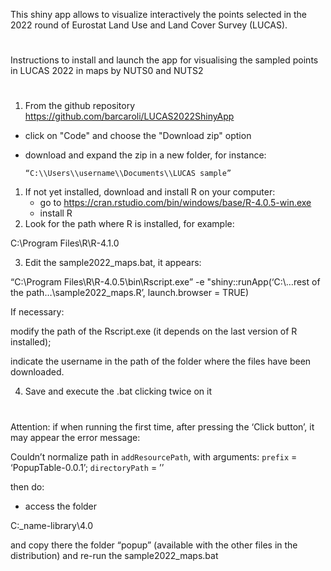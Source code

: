 
<!-- README.md is generated from README.Rmd. Please edit README.Rmd file -->

This shiny app allows to visualize interactively the points selected in
the 2022 round of Eurostat Land Use and Land Cover Survey (LUCAS).

# 

Instructions to install and launch the app for visualising the sampled
points in LUCAS 2022 in maps by NUTS0 and NUTS2

# 

1.  From the github repository <https://github.com/barcaroli/LUCAS2022ShinyApp> 

- click on "Code" and choose the "Download zip" option

- download and expand the zip in a new folder, for instance:

      “C:\\Users\\username\\Documents\\LUCAS sample”



1.  If not yet installed, download and install R on your computer:
      - go to
        <https://cran.rstudio.com/bin/windows/base/R-4.0.5-win.exe>
      - install R
2.  Look for the path where R is installed, for example:

C:\Program Files\R\R-4.1.0

3.  Edit the sample2022\_maps.bat, it appears:

“C:\\Program Files\\R\\R-4.0.5\\bin\\Rscript.exe” -e
"shiny::runApp(‘C:\\…rest of the path…\\sample2022\_maps.R’,
launch.browser = TRUE)

If necessary:

modify the path of the Rscript.exe (it depends on the last version of R
installed);

indicate the username in the path of the folder where the files have
been downloaded.

4.  Save and execute the .bat clicking twice on it

# 

Attention: if when running the first time, after pressing the ‘Click
button’, it may appear the error message:

Couldn’t normalize path in `addResourcePath`, with arguments: `prefix` =
‘PopupTable-0.0.1’; `directoryPath` = ’’

then do:

  - access the folder

C:\_name-library\\4.0

and copy there the folder “popup” (available with the other files in the
distribution) and re-run the sample2022\_maps.bat
